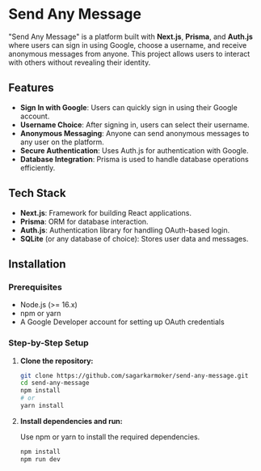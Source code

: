 # Send Any Message

"Send Any Message" is a platform built with **Next.js**, **Prisma**, and **Auth.js** where users can sign in using Google, choose a username, and receive anonymous messages from anyone. This project allows users to interact with others without revealing their identity.

## Features

- **Sign In with Google**: Users can quickly sign in using their Google account.
- **Username Choice**: After signing in, users can select their username.
- **Anonymous Messaging**: Anyone can send anonymous messages to any user on the platform.
- **Secure Authentication**: Uses Auth.js for authentication with Google.
- **Database Integration**: Prisma is used to handle database operations efficiently.

## Tech Stack

- **Next.js**: Framework for building React applications.
- **Prisma**: ORM for database interaction.
- **Auth.js**: Authentication library for handling OAuth-based login.
- **SQLite** (or any database of choice): Stores user data and messages.

## Installation

### Prerequisites

- Node.js (>= 16.x)
- npm or yarn
- A Google Developer account for setting up OAuth credentials

### Step-by-Step Setup

1. **Clone the repository:**

   ```bash
   git clone https://github.com/sagarkarmoker/send-any-message.git
   cd send-any-message
   npm install
   # or
   yarn install

2. **Install dependencies and run:**

    Use npm or yarn to install the required dependencies.

    ```bash
    npm install
    npm run dev
